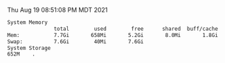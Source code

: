 Thu Aug 19 08:51:08 PM MDT 2021
```bash
System Memory
               total        used        free      shared  buff/cache   available
Mem:           7.7Gi       658Mi       5.2Gi       8.0Mi       1.8Gi       6.7Gi
Swap:          7.6Gi        40Mi       7.6Gi
System Storage
652M	.
```
